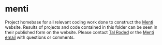 # menti

Project homebase for all relevant coding work done to construct the [Menti](menti.club) website. Results of projects and code contained in this folder can be seen in their published form on the website. Please contact [Tal Roded](mailto:troded24@gmail.com) or the [Menti email](mailto:hellomenti@gmail.com) with questions or comments.
